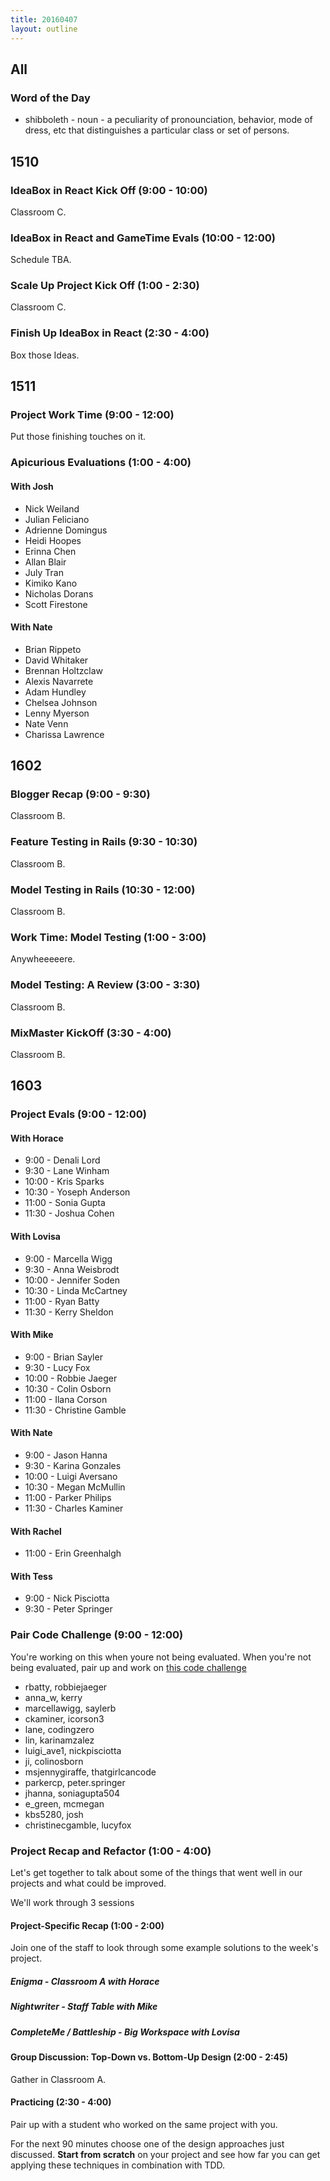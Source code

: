 ```yaml
---
title: 20160407
layout: outline
---
```


## All

### Word of the Day
* shibboleth - noun - a peculiarity of pronounciation, behavior, mode of
dress, etc that distinguishes a particular class or set of persons.


## 1510

### IdeaBox in React Kick Off (9:00 - 10:00)

Classroom C.

### IdeaBox in React and GameTime Evals (10:00 - 12:00)

Schedule TBA.

### Scale Up Project Kick Off (1:00 - 2:30)

Classroom C.

### Finish Up IdeaBox in React (2:30 - 4:00)

Box those Ideas.


## 1511

### Project Work Time (9:00 - 12:00)

Put those finishing touches on it.

### Apicurious Evaluations (1:00 - 4:00)

#### With Josh

- Nick Weiland
- Julian Feliciano
- Adrienne Domingus
- Heidi Hoopes
- Erinna Chen
- Allan Blair
- July Tran
- Kimiko Kano
- Nicholas Dorans
- Scott Firestone

#### With Nate

- Brian Rippeto
- David Whitaker
- Brennan Holtzclaw
- Alexis Navarrete
- Adam Hundley
- Chelsea Johnson
- Lenny Myerson
- Nate Venn
- Charissa Lawrence


## 1602

### Blogger Recap (9:00 - 9:30)

Classroom B.

### Feature Testing in Rails (9:30 - 10:30)

Classroom B.

### Model Testing in Rails (10:30 - 12:00)

Classroom B.

### Work Time: Model Testing (1:00 - 3:00)

Anywheeeeere.

### Model Testing: A Review (3:00 - 3:30)

Classroom B.

### MixMaster KickOff (3:30 - 4:00)

Classroom B.


## 1603

### Project Evals (9:00 - 12:00)

#### With Horace
* 9:00 - Denali Lord
* 9:30 - Lane Winham
* 10:00 - Kris Sparks
* 10:30 - Yoseph Anderson
* 11:00 - Sonia Gupta
* 11:30 - Joshua Cohen

#### With Lovisa
* 9:00 - Marcella Wigg
* 9:30 - Anna Weisbrodt
* 10:00 - Jennifer Soden
* 10:30 - Linda McCartney
* 11:00 - Ryan Batty
* 11:30 - Kerry Sheldon

#### With Mike
* 9:00 - Brian Sayler
* 9:30 - Lucy Fox
* 10:00 - Robbie Jaeger
* 10:30 - Colin Osborn
* 11:00 - Ilana Corson
* 11:30 - Christine Gamble

#### With Nate
* 9:00 - Jason Hanna
* 9:30 - Karina Gonzales
* 10:00 - Luigi Aversano
* 10:30 - Megan McMullin
* 11:00 - Parker Philips
* 11:30 - Charles Kaminer

#### With Rachel
* 11:00 - Erin Greenhalgh

#### With Tess
* 9:00 - Nick Pisciotta
* 9:30 - Peter Springer

### Pair Code Challenge (9:00 - 12:00)

You're working on this when youre not being evaluated.
When you're not being evaluated, pair up and work on [this code challenge](https://github.com/turingschool/challenges/blob/master/well_formed_strings.markdown)

* rbatty, robbiejaeger
* anna_w, kerry
* marcellawigg, saylerb
* ckaminer, icorson3
* lane, codingzero
* lin, karinamzalez
* luigi_ave1, nickpisciotta
* ji, colinosborn
* msjennygiraffe, thatgirlcancode
* parkercp, peter.springer
* jhanna, soniagupta504
* e_green, mcmegan
* kbs5280, josh
* christinecgamble, lucyfox

### Project Recap and Refactor (1:00 - 4:00)

Let's get together to talk about some of the things that went well in
our projects and what could be improved.

We'll work through 3 sessions

#### Project-Specific Recap (1:00 - 2:00)

Join one of the staff to look through some example solutions to the week's project.

##### Enigma - Classroom A with Horace

##### Nightwriter - Staff Table with Mike

##### CompleteMe / Battleship - Big Workspace with Lovisa

#### Group Discussion: Top-Down vs. Bottom-Up Design (2:00 - 2:45)

Gather in Classroom A.

#### Practicing (2:30 - 4:00)

Pair up with a student who worked on the same project with you.

For the next 90 minutes choose one of the design approaches just discussed.
**Start from scratch** on your project and see how far you can get applying these techniques in combination with TDD.
